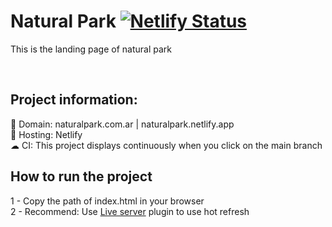 # Natural Park [![Netlify Status](https://api.netlify.com/api/v1/badges/1fba5254-8078-46f8-9d6b-615c2c981f3d/deploy-status)](https://app.netlify.com/sites/naturalpark/deploys)


This is the landing page of natural park

<br/>

## **Project information**:
🧪 Domain: naturalpark.com.ar | naturalpark.netlify.app
<br/>
🔮 Hosting: Netlify
<br/>
☁ CI: This project displays continuously when you click on the main branch


## **How to run the project**

1 - Copy the path of index.html in your browser
<br/>
2 - Recommend: Use [Live server](https://marketplace.visualstudio.com/items?itemName=ritwickdey.LiveServer) plugin to use hot refresh




